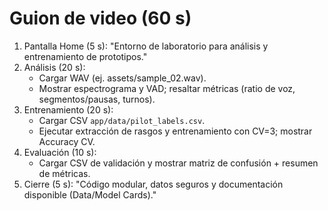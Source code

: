 # Guion de video (60 s)

1. Pantalla Home (5 s): "Entorno de laboratorio para análisis y entrenamiento de prototipos."
2. Análisis (20 s):
   - Cargar WAV (ej. assets/sample_02.wav).
   - Mostrar espectrograma y VAD; resaltar métricas (ratio de voz, segmentos/pausas, turnos).
3. Entrenamiento (20 s):
   - Cargar CSV `app/data/pilot_labels.csv`.
   - Ejecutar extracción de rasgos y entrenamiento con CV=3; mostrar Accuracy CV.
4. Evaluación (10 s):
   - Cargar CSV de validación y mostrar matriz de confusión + resumen de métricas.
5. Cierre (5 s): "Código modular, datos seguros y documentación disponible (Data/Model Cards)."
